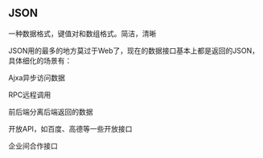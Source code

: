 ## **JSON**

一种数据格式，键值对和数组格式。简洁，清晰

JSON用的最多的地方莫过于Web了，现在的数据接口基本上都是返回的JSON，具体细化的场景有：

Ajxa异步访问数据

RPC远程调用

前后端分离后端返回的数据

开放API，如百度、高德等一些开放接口

企业间合作接口
